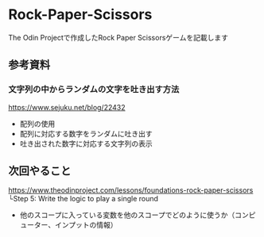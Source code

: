 # Rock-Paper-Scissors
The Odin Projectで作成したRock Paper Scissorsゲームを記載します


## 参考資料

### 文字列の中からランダムの文字を吐き出す方法
https://www.sejuku.net/blog/22432

- 配列の使用
- 配列に対応する数字をランダムに吐き出す
- 吐き出された数字に対応する文字列の表示

## 次回やること
https://www.theodinproject.com/lessons/foundations-rock-paper-scissors
└Step 5: Write the logic to play a single round

- 他のスコープに入っている変数を他のスコープでどのように使うか（コンピューター、インプットの情報）